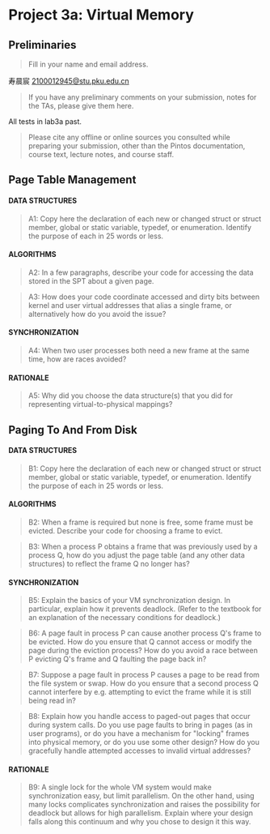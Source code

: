 # Project 3a: Virtual Memory

## Preliminaries

>Fill in your name and email address.

寿晨宸 <2100012945@stu.pku.edu.cn>

>If you have any preliminary comments on your submission, notes for the TAs, please give them here.

All tests in lab3a past.


>Please cite any offline or online sources you consulted while preparing your submission, other than the Pintos documentation, course text, lecture notes, and course staff.



## Page Table Management

#### DATA STRUCTURES

>A1: Copy here the declaration of each new or changed struct or struct member, global or static variable, typedef, or enumeration.  Identify the purpose of each in 25 words or less.



#### ALGORITHMS

>A2: In a few paragraphs, describe your code for accessing the data
>stored in the SPT about a given page.



>A3: How does your code coordinate accessed and dirty bits between
>kernel and user virtual addresses that alias a single frame, or
>alternatively how do you avoid the issue?



#### SYNCHRONIZATION

>A4: When two user processes both need a new frame at the same time,
>how are races avoided?



#### RATIONALE

>A5: Why did you choose the data structure(s) that you did for
>representing virtual-to-physical mappings?



## Paging To And From Disk

#### DATA STRUCTURES

>B1: Copy here the declaration of each new or changed struct or struct member, global or static variable, typedef, or enumeration.  Identify the purpose of each in 25 words or less.



#### ALGORITHMS

>B2: When a frame is required but none is free, some frame must be
>evicted.  Describe your code for choosing a frame to evict.



>B3: When a process P obtains a frame that was previously used by a
>process Q, how do you adjust the page table (and any other data
>structures) to reflect the frame Q no longer has?



#### SYNCHRONIZATION

>B5: Explain the basics of your VM synchronization design.  In
>particular, explain how it prevents deadlock.  (Refer to the
>textbook for an explanation of the necessary conditions for
>deadlock.)



>B6: A page fault in process P can cause another process Q's frame
>to be evicted.  How do you ensure that Q cannot access or modify
>the page during the eviction process?  How do you avoid a race
>between P evicting Q's frame and Q faulting the page back in?



>B7: Suppose a page fault in process P causes a page to be read from
>the file system or swap.  How do you ensure that a second process Q
>cannot interfere by e.g. attempting to evict the frame while it is
>still being read in?



>B8: Explain how you handle access to paged-out pages that occur
>during system calls.  Do you use page faults to bring in pages (as
>in user programs), or do you have a mechanism for "locking" frames
>into physical memory, or do you use some other design?  How do you
>gracefully handle attempted accesses to invalid virtual addresses?



#### RATIONALE

>B9: A single lock for the whole VM system would make
>synchronization easy, but limit parallelism.  On the other hand,
>using many locks complicates synchronization and raises the
>possibility for deadlock but allows for high parallelism.  Explain
>where your design falls along this continuum and why you chose to
>design it this way.